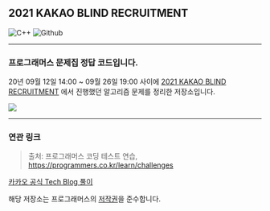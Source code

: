 ## 2021 KAKAO BLIND RECRUITMENT

<img alt="C++" src ="https://img.shields.io/badge/c++-00599C?style=flat-square&logo=c%2B%2B&logoColor=white"/> <img alt="Github" src ="https://img.shields.io/badge/github-181717?style=flat-square&logo=github&logoColor=white"/>

---

### 프로그래머스 문제집 정답 코드입니다.

20년 09월 12일 14:00 ~ 09월 26일 19:00 사이에 [2021 KAKAO BLIND RECRUITMENT](https://programmers.co.kr/competitions/317/2021-kakao-blind-recruitment) 에서 진행했던 알고리즘 문제를 정리한 저장소입니다.

<img src='https://img.shields.io/badge/score-4/7-yellow'>



---

### 연관 링크

> 출처: 프로그래머스 코딩 테스트 연습, https://programmers.co.kr/learn/challenges

[카카오 공식 Tech Blog 풀이](https://tech.kakao.com/2021/01/25/2021-kakao-recruitment-round-1/)

해당 저장소는 프로그래머스의 [저작권](https://programmers.zendesk.com/hc/ko/articles/360034546572-프로그래머스의-알고리즘-문제-풀이를-개인-블로그-GitHub-기타-사이트에-올려도-되나요-)을 준수합니다.
